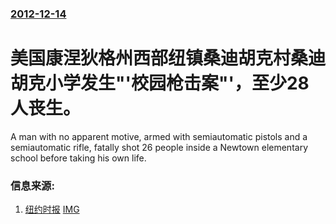 ### [2012-12-14](/news/2012/12/14/index.md)

##### 
# 美国康涅狄格州西部纽镇桑迪胡克村桑迪胡克小学发生"'校园枪击案"'，至少28人丧生。

A man with no apparent motive, armed with semiautomatic pistols and a semiautomatic rifle, fatally shot 26 people inside a Newtown elementary school before taking his own life.


### 信息来源:

1. [纽约时报](http://www.nytimes.com/2012/12/15/nyregion/shooting-reported-at-connecticut-elementary-school.html?hp&_r=0) [IMG](https://static01.nyt.com/images/2012/12/16/nyregion/16shooting-lanza/16shooting-lanza-superJumbo.jpg)

